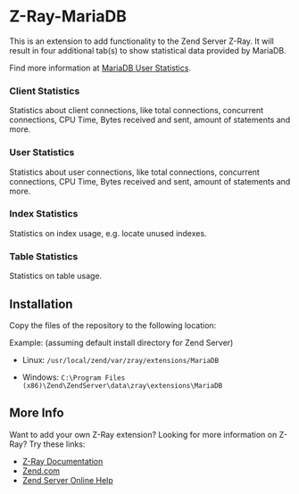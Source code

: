 Z-Ray-MariaDB
=============

This is an extension to add functionality to the Zend Server Z-Ray. It will result 
in four additional tab(s) to show statistical data provided by MariaDB.

Find more information at [MariaDB User Statistics](https://mariadb.com/kb/en/mariadb/user-statistics).

### Client Statistics
Statistics about client connections, like total connections, concurrent connections, CPU Time, Bytes received and sent, amount of statements and more.
### User Statistics
Statistics about user connections, like total connections, concurrent connections, CPU Time, Bytes received and sent, amount of statements and more.
### Index Statistics
Statistics on index usage, e.g. locate unused indexes.
### Table Statistics
Statistics on table usage.

Installation
------------

Copy the files of the repository to the following location:

Example: (assuming default install directory for Zend Server)

* Linux: `/usr/local/zend/var/zray/extensions/MariaDB` 

* Windows: `C:\Program Files (x86)\Zend\ZendServer\data\zray\extensions\MariaDB`

More Info
------------

Want to add your own Z-Ray extension? Looking for more information on Z-Ray? Try these links:

- [Z-Ray Documentation](https://github.com/zend-server-extensions/Z-Ray-Documentation)
- [Zend.com](http://www.zend.com/en/products/server/z-ray)
- [Zend Server Online Help](http://files.zend.com/help/Zend-Server/zend-server.htm#z-ray_concept.htm)

